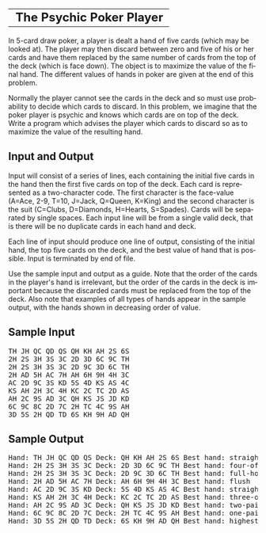 <!DOCTYPE HTML PUBLIC "-//IETF//DTD HTML 2.0//EN">
<!--Converted with LaTeX2HTML 96.1 (Feb 5, 1996) by Nikos Drakos (nikos@cbl.leeds.ac.uk), CBLU, University of Leeds -->
<HTML>
<HEAD>
<TITLE>The Psychic Poker Player</TITLE>
<META NAME="description" CONTENT="The Psychic Poker Player">
<META NAME="keywords" CONTENT="htmlatex">
<META NAME="resource-type" CONTENT="document">
<META NAME="distribution" CONTENT="global">
<LINK REL=STYLESHEET HREF="htmlatex.css">
</HEAD>
<BODY LANG="EN">
 <H1><BR CLEAR=ALL><CENTER><TABLE><TR><TD><B><FONT SIZE=5>&nbsp;<A NAME="SECTION0001000000000000000000">The Psychic Poker Player</A></FONT>&nbsp;</B></TABLE></CENTER></H1>
<P>
In 5-card draw poker, a player is dealt a hand of five cards (which may be 
looked at).  The player may then discard between zero and five of his or her 
cards and have them replaced by the same number of cards from the top of 
the deck (which is face down).  The object is to maximize the value of the 
final hand.  The different values of hands in poker are given at the end of 
this problem.
<P>
Normally the player cannot see the cards in the deck and so must use 
probability to decide which cards to discard.  In this problem, we imagine 
that the poker player is psychic and knows which cards are on top of the 
deck.  Write a program which advises the player which cards to discard so 
as to maximize the value of the resulting hand.
<P>
<H2><FONT><A NAME="SECTION0001001000000000000000">Input and Output</A></FONT></H2>
<P>
Input will consist of a series of lines, each containing the initial
five cards in the hand then the first five cards on top of the deck.
Each card is represented as a two-character code.  The first character
is the face-value (A=Ace, 2-9, T=10, J=Jack, Q=Queen, K=King) and the
second character is the suit (C=Clubs, D=Diamonds, H=Hearts,
S=Spades).  Cards will be separated by single spaces.  Each input line
will be from a single valid deck, that is there will be no duplicate
cards in each hand and deck.
<P>
Each line of input should produce one line of output, consisting of
the initial hand, the top five cards on the deck, and the best value
of hand that is possible.  Input is terminated by end of file.
<P>
<P>
Use the sample input and output as a guide. Note that the order of the cards in the player's hand is irrelevant, but the 
order of the cards in the deck is important because the discarded cards must 
be replaced from the top of the deck.  Also note that examples of all types 
of hands appear in the sample output, with the hands shown in decreasing 
order of value.
<P>
<H2><FONT><A NAME="SECTION0001002000000000000000">Sample Input</A></FONT></H2>
<P>
<PRE>TH JH QC QD QS QH KH AH 2S 6S
2H 2S 3H 3S 3C 2D 3D 6C 9C TH
2H 2S 3H 3S 3C 2D 9C 3D 6C TH
2H AD 5H AC 7H AH 6H 9H 4H 3C
AC 2D 9C 3S KD 5S 4D KS AS 4C
KS AH 2H 3C 4H KC 2C TC 2D AS
AH 2C 9S AD 3C QH KS JS JD KD
6C 9C 8C 2D 7C 2H TC 4C 9S AH
3D 5S 2H QD TD 6S KH 9H AD QH</PRE>
<P>
<H2><FONT><A NAME="SECTION0001003000000000000000">Sample Output</A></FONT></H2>
<P>
<PRE>Hand: TH JH QC QD QS Deck: QH KH AH 2S 6S Best hand: straight-flush
Hand: 2H 2S 3H 3S 3C Deck: 2D 3D 6C 9C TH Best hand: four-of-a-kind
Hand: 2H 2S 3H 3S 3C Deck: 2D 9C 3D 6C TH Best hand: full-house
Hand: 2H AD 5H AC 7H Deck: AH 6H 9H 4H 3C Best hand: flush
Hand: AC 2D 9C 3S KD Deck: 5S 4D KS AS 4C Best hand: straight
Hand: KS AH 2H 3C 4H Deck: KC 2C TC 2D AS Best hand: three-of-a-kind
Hand: AH 2C 9S AD 3C Deck: QH KS JS JD KD Best hand: two-pairs
Hand: 6C 9C 8C 2D 7C Deck: 2H TC 4C 9S AH Best hand: one-pair
Hand: 3D 5S 2H QD TD Deck: 6S KH 9H AD QH Best hand: highest-card</PRE>
<P>
</BODY>
</HTML>

